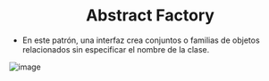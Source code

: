 # <center> Abstract Factory </center>

- En este patrón, una interfaz crea conjuntos o familias de objetos relacionados sin especificar el nombre de la clase.

![image](https://user-images.githubusercontent.com/31529014/200987300-21a3ff5b-5670-4c31-b1c0-e236470b2504.png)
